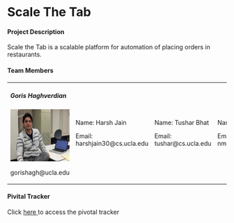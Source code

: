<H1>Scale The Tab</H1>


<h4>Project Description</h4>
<p>Scale the Tab is a scalable platform for automation of placing orders in restaurants. </p>


<h4> Team Members </h4>
<table width="100%">
<tr width="100%">
<td width = "25%">
	<h5>Goris Haghverdian</h5>
	<img width="200px" height="120px" src="./profile pics/goris.png"/>
	<p>gorishagh@ucla.edu</p>

	
</td>

<td width = "25%">
<p>Name:  Harsh Jain</p>
	<p>Email: harshjain30@cs.ucla.edu</p>
</td>
<td width = "25%">
<p>Name: Tushar Bhat</p>
	<p>Email: tushar@cs.ucla.edu</p>
</td>
<td width = "25%">
<p>Name:Nitish Mehta</p>
	<p>Email: nmehta91@cs.ucla.edu</p>  
</td>
</tr>
</table>


<h4> Pivital Tracker</h4>
<p>Click <a href = "https://www.pivotaltracker.com/n/projects/1446716">here </a> to access the pivotal tracker</p>






